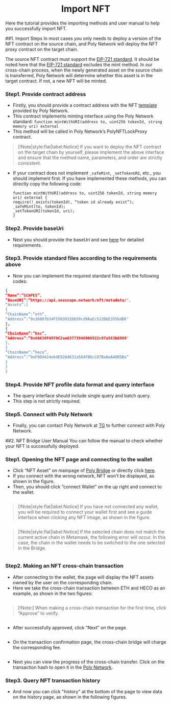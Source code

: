 <h1 align="center">Import NFT</h1>
Here the tutorial provides the importing methods and user manual to help you successfully import NFT. 

##1. Import Steps
In most cases you only needs to deploy a version of the NFT contract on the source chain, and Poly Network will deploy the NFT proxy contract on the target chain.

The source NFT contract must support the [EIP-721 standard](https://eips.ethereum.org/EIPS/eip-721). It should be noted here that the [EIP-721 standard](https://eips.ethereum.org/EIPS/eip-721) excludes the mint method.
  In our cross-chain process, when the newly generated asset on the source chain is transferred, Poly Network will determine whether this asset is in the target contract. If not, a new NFT will be minted.


### Step1. Provide contract address
- Firstly, you should provide a contract address with the NFT [template](https://github.com/polynetwork/nft-contracts/tree/main/contracts/erc721_template) provided by Poly Network.
- This contract implements minting interface using the Poly Network standard:
  `function mintWithURI(address to, uint256 tokenId, string memory uri) external`
- This method will be called in Poly Network’s PolyNFTLockProxy contract.

> [!Note|style:flat|label:Notice]
>If you want to deploy the NFT contract on the target chain by yourself, please implement the above interface and ensure that the method name, parameters, and order are strictly consistent.

- If your contract does not implement `_safeMint`, `_setTokenURI`, etc., you should implement first. If you have implemented these methods, you can directly copy the following code:
    
  ```solidity 
  function mintWithURI(address to, uint256 tokenId, string memory uri) external {
  require(!_exists(tokenId), “token id already exist”);
  _safeMint(to, tokenId);
  _setTokenURI(tokenId, uri);
  }
  ```
### Step2. Provide baseUri
- Next you should provide the baseUri and see [here](https://api.seascape.network/nft/metadata/) for detailed requirements.

### Step3. Provide standard files according to the requirements above

- Now you can implement the required standard files with the following codes:

```json
{
“Name”:”SCAPES”,
“BaseURI”:”https://api.seascape.network/nft/metadata/",
“Assets”:[
{
“ChainName”:”eth”,
“Address”:”0x3680fb34F55030326659cd9AaEc522B6E355bdB6"
},
{
“ChainName”:”bsc”,
“Address”:”0x66638F4970C2ae63773946906922c07a583b6069"
},
{
“ChainName”:”heco”,
“Address”:”0xF9Dd424e64E9264632a564FBDcC87Ba8eA40B5Ba”
}
]
}
```

### Step4. Provide NFT profile data format and query interface 
- The query interface should include single query and batch query. 
- This step is not strictly required.

### Step5. Connect with Poly Network
- Finally, you can contact Poly Network at [TG](https://t.me/joinchat/Hjv5NBrfO1C2LyODQfxVDw) to further connect with Poly Network.

##2. NFT Bridge User Manual
You can follow the manual to check whether your NFT is successfully deployed.

### Step1. Opening the NFT page and connecting to the wallet
- Click “NFT Asset” on mainpage of [Poly Bridge](https://bridge.poly.network/) or directly click [here](https://bridge.poly.network/nft).
- If you connect with the wrong network, NFT won't be displayed, as shown in the figure.
- Then, you should click “connect Wallet” on the up right and connect to the wallet.
<div align=center><img src="resources/nft_step1.png" alt=""/></div>
 
  > [!Note|style:flat|label:Notice]
  > If you have not connected any wallet, you will be required to connect your wallet first and see a guide interface when clicking any NFT image, as shown in the figure.

<div align=center><img src="resources/nft_step2.png" alt=""/></div>
  
  > [!Note|style:flat|label:Notice]
  > If the selected chain does not match the current active chain in Metamask, the following error will occur. In this case, the chain in the wallet needs to be switched to the one selected in the Bridge.

<div align=center><img src="resources/nft_step3.png" alt=""/></div>

### Step2. Making an NFT cross-chain transaction
- After connecting to the wallet, the page will display the NFT assets owned by the user on the corresponding chain.
- Here we take the cross-chain transaction between ETH and HECO as an example, as shown in the two figures:
<div align=center><img src="resources/nft_step4.png" alt=""/></div>
<div align=center><img src="resources/nft_step5.png" alt=""/></div>

> [!Note:]
When making a cross-chain transaction for the first time, click “Approve” to verify.

<div align=center><img src="resources/nft_step6.png" alt=""/></div>

- After successfully approved, click “Next” on the page.
<div align=center><img src="resources/nft_step7.png" alt=""/></div>

- On the transaction confirmation page, the cross-chain bridge will charge the corresponding fee.
<div align=center><img src="resources/nft_step8.png" alt=""/></div>

- Next you can view the progress of the cross-chain transfer. Click on the transaction hash to open it in the [Poly Network](https://explorer.poly.network).

### Step3. Query NFT transaction history
- And now you can click "history" at the bottom of the page to view data on the history page, as shown in the following figures.
<div align=center><img src="resources/nft_step9.png" alt=""/></div>
<div align=center><img src="resources/nft_step10.png" alt=""/></div>

